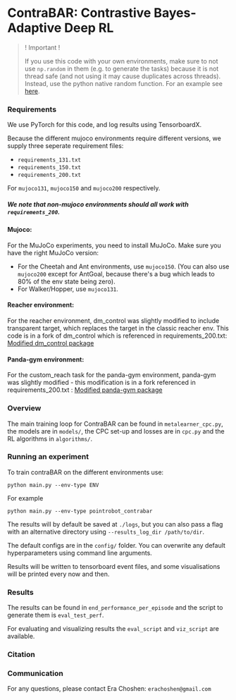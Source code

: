 # ContraBAR: Contrastive Bayes-Adaptive Deep RL


> ! Important !
> 
> If you use this code with your own environments, 
> make sure to not use `np.random` in them 
> (e.g. to generate the tasks) because it is not thread safe 
> (and not using it may cause duplicates across threads).
> Instead, use the python native random function. 
> For an example see
> [here](https://github.com/lmzintgraf/varibad/blob/master/environments/mujoco/ant_goal.py#L38).

### Requirements

We use PyTorch for this code, and log results using TensorboardX.

Because the different mujoco environments require different versions, we supply
three seperate requirement files:
 - `requirements_131.txt`
 - `requirements_150.txt`
 - `requirements_200.txt`

For `mujoco131`, `mujoco150` and `mujoco200` respectively. 

##### We note that non-mujoco environments should all work with `requirements_200`.

#### Mujoco:
For the MuJoCo experiments, you need to install MuJoCo.
Make sure you have the right MuJoCo version:
- For the Cheetah and Ant environments, use `mujoco150`. 
(You can also use `mujoco200` except for AntGoal, 
because there's a bug which leads to 80% of the env state being zero).
- For Walker/Hopper, use `mujoco131`.

#### Reacher environment:

For the reacher environment, dm_control was slightly modified to include
transparent target, which replaces the target in the classic reacher env.
This code is in a fork of dm_control which is referenced in requirements_200.txt:
[Modified dm_control package](https://github.com/ec2604/dm_control)

#### Panda-gym environment:
 
For the custom_reach task for the panda-gym environment, panda-gym was
slightly modified - this modification is in a fork referenced in requirements_200.txt : 
[Modified panda-gym package](https://github.com/ec2604/panda-gym)
### Overview

The main training loop for ContraBAR can be found in `metalearner_cpc.py`,
the models are in `models/`, the CPC set-up and losses are in `cpc.py` and the RL algorithms in `algorithms/`.


### Running an experiment

To train contraBAR on the different environments use:
```
python main.py --env-type ENV
```
For example
```
python main.py --env-type pointrobot_contrabar
```


The results will by default be saved at `./logs`, 
but you can also pass a flag with an alternative directory using `--results_log_dir /path/to/dir`.

The default configs are in the `config/` folder. 
You can overwrite any default hyperparameters using command line arguments.

Results will be written to tensorboard event files, 
and some visualisations will be printed every now and then.

### Results

The results can be found in ```end_performance_per_episode``` and the script to generate them
is ```eval_test_perf```. 

For evaluating and visualizing results the ```eval_script``` and
```viz_script``` are available.

### Citation

### Communication
For any questions, please contact Era Choshen: ```erachoshen@gmail.com```